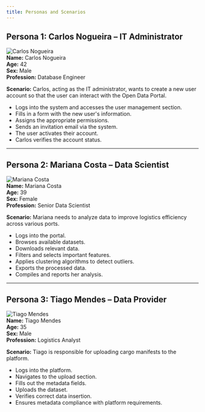 ```yaml
---
title: Personas and Scenarios
---
```


## Persona 1: Carlos Nogueira – IT Administrator

![Carlos Nogueira](https://randomuser.me/api/portraits/men/75.jpg)  
**Name:** Carlos Nogueira  
**Age:** 42  
**Sex:** Male  
**Profession:** Database Engineer  

**Scenario:** Carlos, acting as the IT administrator, wants to create a new user account so that the user can interact with the Open Data Portal.

- Logs into the system and accesses the user management section.  
- Fills in a form with the new user's information.  
- Assigns the appropriate permissions.  
- Sends an invitation email via the system.  
- The user activates their account.  
- Carlos verifies the account status.

---

## Persona 2: Mariana Costa – Data Scientist

![Mariana Costa](https://randomuser.me/api/portraits/women/65.jpg)  
**Name:** Mariana Costa  
**Age:** 39  
**Sex:** Female  
**Profession:** Senior Data Scientist  

**Scenario:** Mariana needs to analyze data to improve logistics efficiency across various ports.

- Logs into the portal.  
- Browses available datasets.  
- Downloads relevant data.  
- Filters and selects important features.  
- Applies clustering algorithms to detect outliers.  
- Exports the processed data.  
- Compiles and reports her analysis.

---

## Persona 3: Tiago Mendes – Data Provider

![Tiago Mendes](https://randomuser.me/api/portraits/men/32.jpg)  
**Name:** Tiago Mendes  
**Age:** 35  
**Sex:** Male  
**Profession:** Logistics Analyst  

**Scenario:** Tiago is responsible for uploading cargo manifests to the platform.

- Logs into the platform.  
- Navigates to the upload section.  
- Fills out the metadata fields.  
- Uploads the dataset.  
- Verifies correct data insertion.  
- Ensures metadata compliance with platform requirements.
